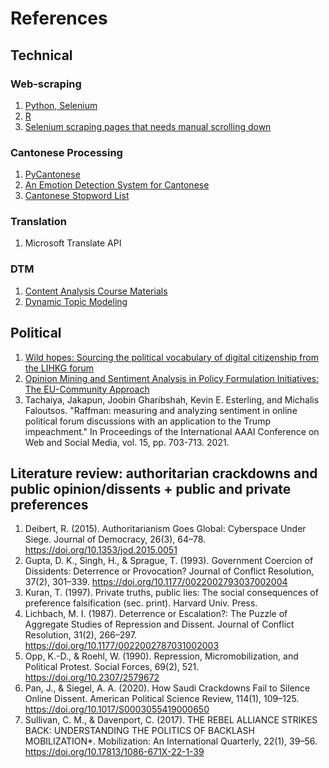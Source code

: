 # References
## Technical
### Web-scraping
1. [Python, Selenium](https://github.com/papatekken/simple-LIHKG-scraper-with-python)
2. [R](https://github.com/justinchuntingho/LIHKGr)
3. [Selenium scraping pages that needs manual scrolling down](https://stackoverflow.com/questions/70587500/can-i-scroll-on-a-side-panel-using-python-selenium)
### Cantonese Processing
1. [PyCantonese](https://pycantonese.org/index.html)
2. [An Emotion Detection System for Cantonese](https://cdn.aaai.org/ocs/18309/18309-78928-1-PB.pdf)
3. [Cantonese Stopword List](https://github.com/bryanchw/Traditional-Chinese-Stopwords-and-Punctuations-Library)
### Translation
1. Microsoft Translate API
### DTM
1. [Content Analysis Course Materials](https://github.com/UChicago-Computational-Content-Analysis/Homework-Notebooks-2024-Winter/blob/main/week%203/3_Topic_Modeling_and_Clustering.ipynb)
2. [Dynamic Topic Modeling](https://github.com/piskvorky/gensim/blob/develop/docs/notebooks/ldaseqmodel.ipynb)

## Political
1. [Wild hopes: Sourcing the political vocabulary of digital citizenship from the LIHKG forum](https://journals.sagepub.com/doi/full/10.1177/17480485221094123)
2. [Opinion Mining and Sentiment Analysis in Policy
Formulation Initiatives: The EU-Community Approach](https://inria.hal.science/hal-01587635/document)
3. Tachaiya, Jakapun, Joobin Gharibshah, Kevin E. Esterling, and Michalis Faloutsos. "Raffman: measuring and analyzing sentiment in online political forum discussions with an application to the Trump impeachment." In Proceedings of the International AAAI Conference on Web and Social Media, vol. 15, pp. 703-713. 2021.


## Literature review: authoritarian crackdowns and public opinion/dissents + public and private preferences
1. Deibert, R. (2015). Authoritarianism Goes Global: Cyberspace Under Siege. Journal of Democracy, 26(3), 64–78. https://doi.org/10.1353/jod.2015.0051
2. Gupta, D. K., Singh, H., & Sprague, T. (1993). Government Coercion of Dissidents: Deterrence or Provocation? Journal of Conflict Resolution, 37(2), 301–339. https://doi.org/10.1177/0022002793037002004
3. Kuran, T. (1997). Private truths, public lies: The social consequences of preference falsification (sec. print). Harvard Univ. Press.
4. Lichbach, M. I. (1987). Deterrence or Escalation?: The Puzzle of Aggregate Studies of Repression and Dissent. Journal of Conflict Resolution, 31(2), 266–297. https://doi.org/10.1177/0022002787031002003
5. Opp, K.-D., & Roehl, W. (1990). Repression, Micromobilization, and Political Protest. Social Forces, 69(2), 521. https://doi.org/10.2307/2579672
6. Pan, J., & Siegel, A. A. (2020). How Saudi Crackdowns Fail to Silence Online Dissent. American Political Science Review, 114(1), 109–125. https://doi.org/10.1017/S0003055419000650
7. Sullivan, C. M., & Davenport, C. (2017). THE REBEL ALLIANCE STRIKES BACK: UNDERSTANDING THE POLITICS OF BACKLASH MOBILIZATION*. Mobilization: An International Quarterly, 22(1), 39–56. https://doi.org/10.17813/1086-671X-22-1-39


